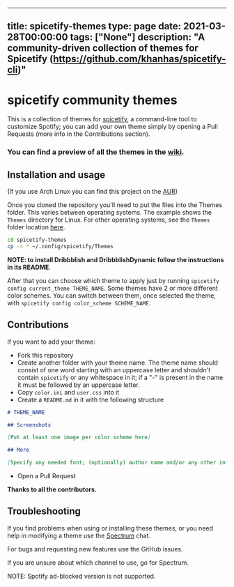 
---
title: spicetify-themes
type: page
date: 2021-03-28T00:00:00
tags: ["None"]
description: "A community-driven collection of themes for Spicetify (https://github.com/khanhas/spicetify-cli)"
---


# spicetify community themes

This is a collection of themes for [spicetify](https://github.com/khanhas/spicetify-cli), a command-line tool to customize Spotify; you can add your own theme simply by opening a Pull Requests (more info in the Contributions section).

### **You can find a preview of all the themes in the [wiki](https://github.com/morpheusthewhite/spicetify-themes/wiki/Themes-preview).**

## Installation and usage

(If you use Arch Linux you can find this project on the [AUR](https://aur.archlinux.org/packages/spicetify-themes-git/))

Once you cloned the repository you'll need to put the files into the Themes folder. This varies between operating systems. The example shows the `Themes` directory for Linux. For other operating systems, see the `Themes` folder location [here](https://github.com/khanhas/spicetify-cli/wiki/Customization#themes).

```bash
cd spicetify-themes
cp -r * ~/.config/spicetify/Themes
```
  
**NOTE: to install Dribbblish and DribbblishDynamic follow the instructions in its README**.  
  
After that you can choose which theme to apply just by running `spicetify config current_theme THEME_NAME`. 
Some themes have 2 or more different color schemes. You can switch between them, once selected the theme, with `spicetify config color_scheme SCHEME_NAME`.

## Contributions

If you want to add your theme:

- Fork this repository
- Create another folder with your theme name. The theme name should consist of one word starting with an uppercase letter and shouldn't contain `spicetify` or any whitespace in it; if a "-" is present in the name it must be followed by an uppercase letter.
- Copy `color.ini` and `user.css` into it
- Create a `README.md` in it with the following structure 
```markdown
# THEME_NAME

## Screenshots

[Put at least one image per color scheme here]

## More

[Specify any needed font; (optionally) author name and/or any other info about the theme]

```
- Open a Pull Request

**Thanks to all the contributors.**

## Troubleshooting

If you find problems when using or installing these themes, or you need help in modifying a theme 
use the [Spectrum](https://spectrum.chat/spicetify) chat. 

For bugs and requesting new features use the GitHub issues. 

If you are unsure about which channel to use, go for Spectrum.

NOTE: Spotify ad-blocked version is not supported.
